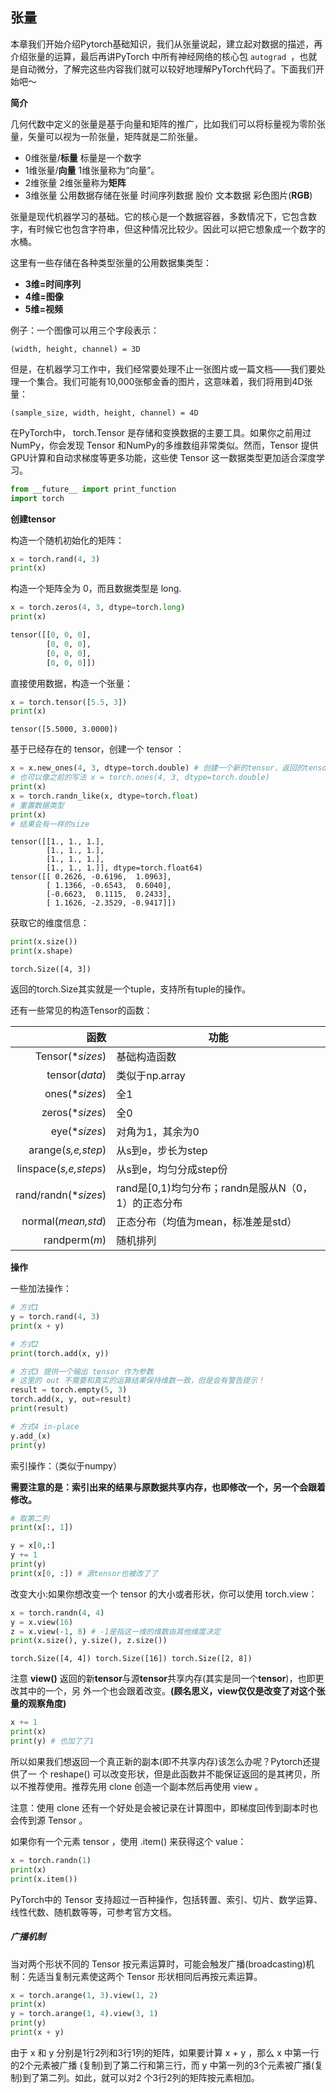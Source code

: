 ## 张量

本章我们开始介绍Pytorch基础知识，我们从张量说起，建立起对数据的描述，再介绍张量的运算，最后再讲PyTorch 中所有神经网络的核心包 `autograd `，也就是自动微分，了解完这些内容我们就可以较好地理解PyTorch代码了。下面我们开始吧～

**简介**

几何代数中定义的张量是基于向量和矩阵的推广，比如我们可以将标量视为零阶张量，矢量可以视为一阶张量，矩阵就是二阶张量。

- 0维张量/**标量** 标量是一个数字
- 1维张量/**向量**  1维张量称为“向量”。
- 2维张量  2维张量称为**矩阵**
- 3维张量 公用数据存储在张量 时间序列数据 股价 文本数据 彩色图片(**RGB**)

张量是现代机器学习的基础。它的核心是一个数据容器，多数情况下，它包含数字，有时候它也包含字符串，但这种情况比较少。因此可以把它想象成一个数字的水桶。

这里有一些存储在各种类型张量的公用数据集类型：

- **3维=时间序列**
- **4维=图像**
- **5维=视频**

例子：一个图像可以用三个字段表示：

```
(width, height, channel) = 3D
```

但是，在机器学习工作中，我们经常要处理不止一张图片或一篇文档——我们要处理一个集合。我们可能有10,000张郁金香的图片，这意味着，我们将用到4D张量：

```
(sample_size, width, height, channel) = 4D
```

在PyTorch中， torch.Tensor 是存储和变换数据的主要工具。如果你之前用过NumPy，你会发现 Tensor 和NumPy的多维数组非常类似。然而，Tensor 提供GPU计算和自动求梯度等更多功能，这些使 Tensor 这一数据类型更加适合深度学习。

```python
from __future__ import print_function
import torch
```

**创建tensor**

构造一个随机初始化的矩阵：

```python
x = torch.rand(4, 3) 
print(x)
```

构造一个矩阵全为 0，而且数据类型是 long.

```python
x = torch.zeros(4, 3, dtype=torch.long)
print(x)
```

```python
tensor([[0, 0, 0],
        [0, 0, 0],
        [0, 0, 0],
        [0, 0, 0]])
```

直接使用数据，构造一个张量：

```python
x = torch.tensor([5.5, 3]) 
print(x)
```

```
tensor([5.5000, 3.0000])
```

基于已经存在的 tensor，创建一个 tensor ：

```python
x = x.new_ones(4, 3, dtype=torch.double) # 创建一个新的tensor，返回的tensor默认具有相同的 torch.dtype和torch.device
# 也可以像之前的写法 x = torch.ones(4, 3, dtype=torch.double)
print(x)
x = torch.randn_like(x, dtype=torch.float)
# 重置数据类型
print(x)
# 结果会有一样的size
```

```
tensor([[1., 1., 1.],
        [1., 1., 1.],
        [1., 1., 1.],
        [1., 1., 1.]], dtype=torch.float64)
tensor([[ 0.2626, -0.6196,  1.0963],
        [ 1.1366, -0.6543,  0.6040],
        [-0.6623,  0.1115,  0.2433],
        [ 1.1626, -2.3529, -0.9417]])
```

获取它的维度信息：

```python
print(x.size())
print(x.shape)
```

```
torch.Size([4, 3])
```

返回的torch.Size其实就是一个tuple，⽀持所有tuple的操作。

还有一些常见的构造Tensor的函数：

|                  函数 | 功能                                                |
| --------------------: | --------------------------------------------------- |
|      Tensor(**sizes*) | 基础构造函数                                        |
|        tensor(*data*) | 类似于np.array                                      |
|        ones(**sizes*) | 全1                                                 |
|       zeros(**sizes*) | 全0                                                 |
|         eye(**sizes*) | 对角为1，其余为0                                    |
|    arange(*s,e,step*) | 从s到e，步长为step                                  |
| linspace(*s,e,steps*) | 从s到e，均匀分成step份                              |
|  rand/randn(**sizes*) | rand是[0,1)均匀分布；randn是服从N（0，1）的正态分布 |
|    normal(*mean,std*) | 正态分布（均值为mean，标准差是std）                 |
|         randperm(*m*) | 随机排列                                            |

**操作**

一些加法操作：

```python
# 方式1
y = torch.rand(4, 3) 
print(x + y)

# 方式2
print(torch.add(x, y))

# 方式3 提供一个输出 tensor 作为参数
# 这里的 out 不需要和真实的运算结果保持维数一致，但是会有警告提示！
result = torch.empty(5, 3) 
torch.add(x, y, out=result) 
print(result)

# 方式4 in-place
y.add_(x) 
print(y)
```

索引操作：（类似于numpy）

**需要注意的是：索引出来的结果与原数据共享内存，也即修改一个，另一个会跟着修改。**

```python
# 取第二列
print(x[:, 1]) 
```

```python
y = x[0,:]
y += 1
print(y)
print(x[0, :]) # 源tensor也被改了了
```

改变大小:如果你想改变一个 tensor 的大小或者形状，你可以使用 torch.view：

```python
x = torch.randn(4, 4)
y = x.view(16)
z = x.view(-1, 8) # -1是指这一维的维数由其他维度决定
print(x.size(), y.size(), z.size())
```

```
torch.Size([4, 4]) torch.Size([16]) torch.Size([2, 8])
```

注意 **view()** 返回的新**tensor**与源**tensor**共享内存(其实是同一个**tensor**)，也即更改其中的一个，另 外一个也会跟着改变。**(**顾名思义，**view**仅仅是改变了对这个张量的观察⻆度**)**

```python
x += 1
print(x)
print(y) # 也加了了1
```

所以如果我们想返回一个真正新的副本(即不共享内存)该怎么办呢？Pytorch还提供了一 个 reshape() 可以改变形状，但是此函数并不能保证返回的是其拷贝，所以不推荐使用。推荐先用 clone 创造一个副本然后再使用 view 。

注意：使用 clone 还有一个好处是会被记录在计算图中，即梯度回传到副本时也会传到源 Tensor 。

如果你有一个元素 tensor ，使用 .item() 来获得这个 value：

```python
x = torch.randn(1) 
print(x) 
print(x.item())
```

PyTorch中的 Tensor 支持超过一百种操作，包括转置、索引、切片、数学运算、线性代数、随机数等等，可参考官方文档。

##### 广播机制

当对两个形状不同的 Tensor 按元素运算时，可能会触发广播(broadcasting)机制：先适当复制元素使这两个 Tensor 形状相同后再按元素运算。

```python
x = torch.arange(1, 3).view(1, 2)
print(x)
y = torch.arange(1, 4).view(3, 1)
print(y)
print(x + y)
```

由于 x 和 y 分别是1行2列和3行1列的矩阵，如果要计算 x + y ，那么 x 中第一行的2个元素被广播 (复制)到了第二行和第三行，⽽ y 中第⼀列的3个元素被广播(复制)到了第二列。如此，就可以对2 个3行2列的矩阵按元素相加。
